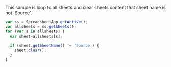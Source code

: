 This sample is loop to all sheets and clear sheets content that sheet name is not 'Source'.

```js
var ss = SpreadsheetApp.getActive();
var allsheets = ss.getSheets();  
for (var s in allsheets) {
  var sheet=allsheets[s];
  
  if (sheet.getSheetName() != 'Source') {
    sheet.clear();
  }
}
```
